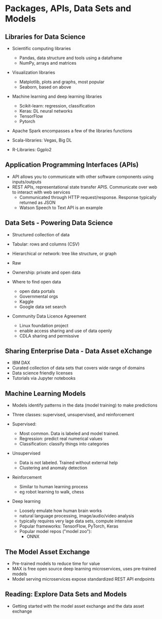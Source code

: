 # Packages, APIs, Data Sets and Models
## Libraries for Data Science
- Scientific computing libraries
    - Pandas, data structure and tools using a dataframe
    - NumPy, arrays and matrices
    
- Visualization libraries
    - Matplotlib, plots and graphs, most popular
    - Seaborn, based on above
    
- Machine learning and deep learning libraries
    - Scikit-learn: regression, classification
    - Keras: DL neural networks
    - TensorFlow
    - Pytorch
    
- Apache Spark encompasses a few of the libraries functions
- Scala-libraries: Vegas, Big DL
- R-Libraries: Ggplo2

## Application Programming Interfaces (APIs)
- API allows you to communicate with other software components using inputs/outputs
- REST APIs, representational state transfer APIS. Communicate over web to interact with web services
    - Communicated through HTTP request/response. Response typically returned as JSON
    - Watson Speech to Text API is an example
    
## Data Sets - Powering Data Science
- Structured collection of data
- Tabular: rows and columns (CSV)
- Hierarchical or network: tree like structure, or graph
- Raw
- Ownership: private and open data
- Where to find open data
    - open data portals
    - Governmental orgs
    - Kaggle
    - Google data set search
    
- Community Data Licence Agreement
    - Linux foundation project
    - enable access sharing and use of data openly
    - CDLA sharing and permissive
    
## Sharing Enterprise Data - Data Asset eXchange
- IBM DAX
- Curated collection of data sets that covers wide range of domains
- Data science friendly licenses
- Tutorials via Jupyter notebooks

## Machine Learning Models
- Models identify patterns in the data (model training) to make predictions
- Three classes: supervised, unsupervised, and reinforcement
- Supervised:
    - Most common. Data is labeled and model trained.
    - Regression: predict real numerical values
    - Classification: classify things into categories
    
- Unsupervised
    - Data is not labeled. Trained without external help
    - Clustering and anomaly detection
    
- Reinforcement
    - Similar to human learning process
    - eg robot learning to walk, chess
    
- Deep learning
    - Loosely emulate how human brain works
    - natural language processing, image/audio/video analysis
    - typically requires very lage data sets, compute intensive
    - Popular frameworks: TensorFlow, PyTorch, Keras
    - Popular model repos ("model zoo"):
        - ONNX
    
## The Model Asset Exchange
- Pre-trained models to reduce time for value
- MAX is free open source deep learning microservices, uses pre-trained models
- Model serving microservices expose standardized REST API endpoints

## Reading: Explore Data Sets and Models
- Getting started with the model asset exchange and the data asset exchange

    






